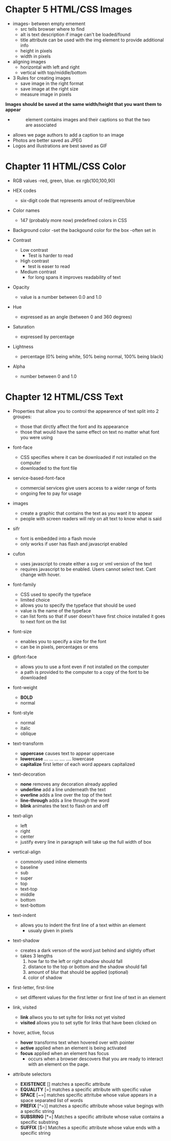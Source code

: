# Chapter 5 HTML/CSS Images
* images- between empty emement <img>
    - src tells browser where to find
    - alt is text description if image can't be loaded/found
    - title attribute can be used with the img element to provide additional info
    - height in pixels
    - width in pixels
* aligning images
    - horizontal with left and right
    - vertical with top/middle/bottom
* 3 Rules for creating images
    - save image in the right format
    - save image at the right size
    - measure image in pixels

**Images should be saved at the same width/height that you want them to appear**

* <figure> element contains images and their captions so that the two are associated
* <figcaption> allows we page authors to add a caption to an image
*  Photos are better saved as JPEG
* Logos and illustrations are best saved as GIF

# Chapter 11 HTML/CSS Color

* RGB values
    -red, green, blue.  ex rgb(100,100,90)

* HEX codes
    - six-digit code that represents amout of red/green/blue

* Color names
    - 147 (probably more now) predefined colors in CSS

* Background color 
    -set the backgound color for the box
    -often set in <body>

* Contrast
    - Low contrast
        - Test is harder to read
    - High contrast
        - test is easer to read
    - Medium contrast
        - for long spans it improves readability of text
* Opacity
    - value is a number between 0.0 and 1.0 

* Hue
    - expressed as an angle (between 0 and 360 degrees)

* Saturation 
    - expressed by percentage

* Lightness
    - percentage (0% being white, 50% being normal, 100% being black)

* Alpha
    - number between 0 and 1.0

# Chapter 12 HTML/CSS Text

* Properties that allow you to control the appearence of text split into 2 groupes:
    - those that dirctly affect the font and its appearance
    - those that would have the same effect on text no matter what font you were using


* font-face
    - CSS specifies where it can be downloaded if not installed on the computer
    - downloaded to the font file
* service-based-font-face
    - commercial services give users access to a wider range of fonts
    - ongoing fee to pay for usage
* images
    - create a graphic that contains the text as you want it to appear
    - people with screen readers will rely on alt text to know what is said
* sifr
    - font is embedded into a flash movie
    - only works if user has flash and javascript enabled
* cufon
    - uses javascript to create either a svg or vml version of the text
    - requires javascript to be enabled.  Users cannot select text. Cant change with 
      hover.

* font-family
    - CSS used to specify the typeface
    - limited choice
    - allows you to specify the typeface that should be used
    - value is the name of the typeface
    - can list fonts so that if user doesn't have first choice installed it goes to 
      next font on the list

* font-size
    - enables you to specify a size for the font
    - can be in pixels, percentages or ems

* @font-face
    - allows you to use a font even if not installed on the computer
    - a path is provided to the computer to a copy of the font to be downloaded

* font-weight
    - **BOLD** 
    - normal
* font-style
    - normal
    - italic
    - oblique

* text-transform
    - **uppercase** causes text to appear uppercase
    - **lowercase** ... ... ... .... .... lowercase
    - **capitalize** first letter of each word appears capitalized

* text-decoration
    - **none** removes any decoration already applied
    - **underline** add a line underneath the text
    - **overline** adds a line over the top of the text
    - **line-through** adds a line through the word
    - **blink** animates the text to flash on and off

* text-align
    - left
    - right
    - center
    - justify  every line in paragraph will take up the full width of box

* vertical-align
    - commonly used inline elements
    - baseline
    - sub
    - super
    - top
    - text-top
    - middle
    - bottom
    - text-bottom

* text-indent
    - allows you to indent the first line of a text within an element
        - usualy given in pixels

* text-shadow
    - creates a dark verson of the word just behind and slightly offset
    - takes 3 lengths
        1.  how far to the left or right shadow should fall
        1.  distance to the top or bottom and the shadow should fall
        1.  amount of blur that should be applied (optional)
        1.  color of shadow

* first-letter, first-line
    - set different values for the first letter or first line of text in an element  

* link, visited
    - **link** allwos you to set sylte for links not yet visited
    - **visited** allows you to set sytle for links that have been clicked on

* hover, active, focus
    - **hover** transforms text when hovered over with pointer
    - **active** applied when an element is being activated
    - **focus**  applied when an element has focus
        - occurs when a browser descovers that you are ready to interact with an     element on the page.

* attribute selectors
    - **EXISTENCE** [] matches a specific attribute
    - **EQUALITY** [=] matches a specific attribute with specific value
    - **SPACE** [~=] matches specific attritube whose value appears in a space separated list of words
    - **PREFIX** [^=}]  matches a specific attribute whose value begings with a specific string
    - **SUBSRING** [*=]  Matches a specific attribute whose value contains a specific substring
    - **SUFFIX** [$=]  Matches a specific attribute whose value ends with a specific string





























